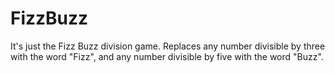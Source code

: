 # FizzBuzz
It's just the Fizz Buzz division game. Replaces any number divisible by three with the word "Fizz", and any number divisible by five with the word "Buzz".
